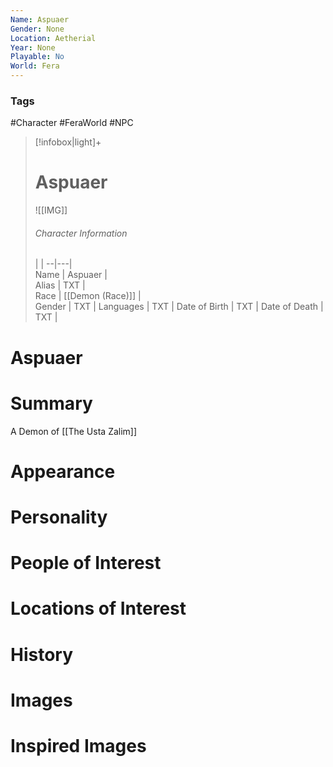 ```yaml
---
Name: Aspuaer
Gender: None
Location: Aetherial
Year: None
Playable: No
World: Fera
---
```


### Tags
#Character #FeraWorld #NPC

> [!infobox|light]+  
> # Aspuaer  
> ![[IMG]]  
> ###### Character Information
>  |   |
> --|---|  
> Name | Aspuaer |  
> Alias | TXT |  
> Race | [[Demon (Race)]] |  
> Gender | TXT |
> Languages | TXT |
> Date of Birth | TXT |
> Date of Death | TXT |

# Aspuaer

# Summary
A Demon of [[The Usta Zalim]]

# Appearance

# Personality

# People of Interest

# Locations of Interest

# History

# Images

# Inspired Images
